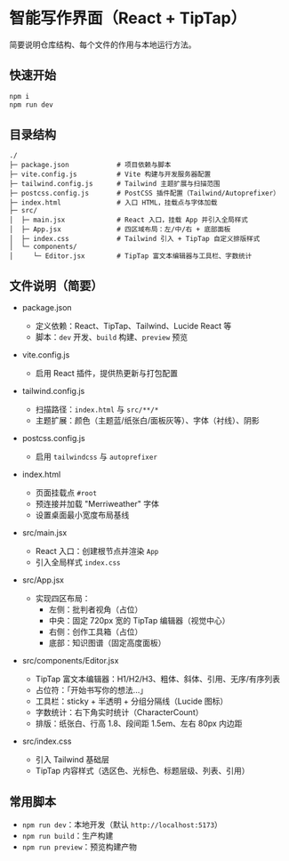 # 智能写作界面（React + TipTap）

简要说明仓库结构、每个文件的作用与本地运行方法。

## 快速开始

```bash
npm i
npm run dev
```

## 目录结构

```text
./
├─ package.json            # 项目依赖与脚本
├─ vite.config.js          # Vite 构建与开发服务器配置
├─ tailwind.config.js      # Tailwind 主题扩展与扫描范围
├─ postcss.config.js       # PostCSS 插件配置（Tailwind/Autoprefixer）
├─ index.html              # 入口 HTML，挂载点与字体加载
├─ src/
│  ├─ main.jsx             # React 入口，挂载 App 并引入全局样式
│  ├─ App.jsx              # 四区域布局：左/中/右 + 底部面板
│  ├─ index.css            # Tailwind 引入 + TipTap 自定义排版样式
│  └─ components/
│     └─ Editor.jsx        # TipTap 富文本编辑器与工具栏、字数统计
```

## 文件说明（简要）

- package.json
  - 定义依赖：React、TipTap、Tailwind、Lucide React 等
  - 脚本：`dev` 开发、`build` 构建、`preview` 预览

- vite.config.js
  - 启用 React 插件，提供热更新与打包配置

- tailwind.config.js
  - 扫描路径：`index.html` 与 `src/**/*`
  - 主题扩展：颜色（主题蓝/纸张白/面板灰等）、字体（衬线）、阴影

- postcss.config.js
  - 启用 `tailwindcss` 与 `autoprefixer`

- index.html
  - 页面挂载点 `#root`
  - 预连接并加载 "Merriweather" 字体
  - 设置桌面最小宽度布局基线

- src/main.jsx
  - React 入口：创建根节点并渲染 `App`
  - 引入全局样式 `index.css`

- src/App.jsx
  - 实现四区布局：
    - 左侧：批判者视角（占位）
    - 中央：固定 720px 宽的 TipTap 编辑器（视觉中心）
    - 右侧：创作工具箱（占位）
    - 底部：知识图谱（固定高度面板）

- src/components/Editor.jsx
  - TipTap 富文本编辑器：H1/H2/H3、粗体、斜体、引用、无序/有序列表
  - 占位符：「开始书写你的想法...」
  - 工具栏：sticky + 半透明 + 分组分隔线（Lucide 图标）
  - 字数统计：右下角实时统计（CharacterCount）
  - 排版：纸张白、行高 1.8、段间距 1.5em、左右 80px 内边距

- src/index.css
  - 引入 Tailwind 基础层
  - TipTap 内容样式（选区色、光标色、标题层级、列表、引用）

## 常用脚本

- `npm run dev`：本地开发（默认 `http://localhost:5173`）
- `npm run build`：生产构建
- `npm run preview`：预览构建产物
